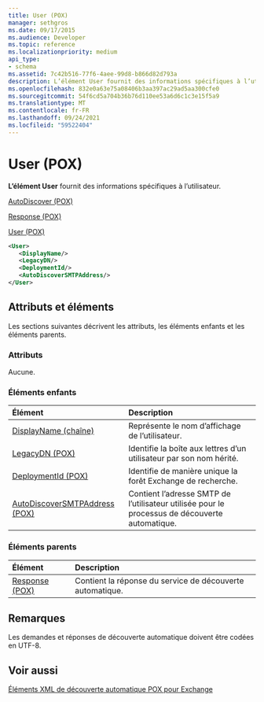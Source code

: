 ```yaml
---
title: User (POX)
manager: sethgros
ms.date: 09/17/2015
ms.audience: Developer
ms.topic: reference
ms.localizationpriority: medium
api_type:
- schema
ms.assetid: 7c42b516-77f6-4aee-99d8-b866d82d793a
description: L’élément User fournit des informations spécifiques à l’utilisateur.
ms.openlocfilehash: 832e0a63e75a08406b3aa397ac29ad5aa300cfe0
ms.sourcegitcommit: 54f6cd5a704b36b76d110ee53a6d6c1c3e15f5a9
ms.translationtype: MT
ms.contentlocale: fr-FR
ms.lasthandoff: 09/24/2021
ms.locfileid: "59522404"
---
```

# <a name="user-pox"></a>User (POX)

**L’élément User** fournit des informations spécifiques à l’utilisateur. 
  
[AutoDiscover (POX)](autodiscover-pox.md)
  
[Response (POX)](response-pox.md)
  
[User (POX)](user-pox.md)
  
```xml
<User>
   <DisplayName/>
   <LegacyDN/>
   <DeploymentId/>
   <AutoDiscoverSMTPAddress/>
</User>
```

## <a name="attributes-and-elements"></a>Attributs et éléments

Les sections suivantes décrivent les attributs, les éléments enfants et les éléments parents.
  
### <a name="attributes"></a>Attributs

Aucune.
  
### <a name="child-elements"></a>Éléments enfants

|**Élément**|**Description**|
|:-----|:-----|
|[DisplayName (chaîne)](displayname-string.md) <br/> |Représente le nom d’affichage de l’utilisateur.  <br/> |
|[LegacyDN (POX)](legacydn-pox.md) <br/> |Identifie la boîte aux lettres d’un utilisateur par son nom hérité.  <br/> |
|[DeploymentId (POX)](deploymentid-pox.md) <br/> |Identifie de manière unique la forêt Exchange de recherche.  <br/> |
|[AutoDiscoverSMTPAddress (POX)](autodiscoversmtpaddress-pox.md) <br/> |Contient l’adresse SMTP de l’utilisateur utilisée pour le processus de découverte automatique.  <br/> |
   
### <a name="parent-elements"></a>Éléments parents

|**Élément**|**Description**|
|:-----|:-----|
|[Response (POX)](response-pox.md) <br/> |Contient la réponse du service de découverte automatique.  <br/> |
   
## <a name="remarks"></a>Remarques

Les demandes et réponses de découverte automatique doivent être codées en UTF-8.
  
## <a name="see-also"></a>Voir aussi



[Éléments XML de découverte automatique POX pour Exchange](pox-autodiscover-xml-elements-for-exchange.md)

